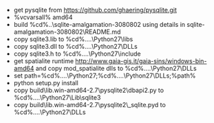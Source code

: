 * get pysqlite from https://github.com/ghaering/pysqlite.git
* %vcvarsall% amd64
* build %cd%\..\sqlite-amalgamation-3080802 using details in sqlite-amalgamation-3080802\README.md
* copy sqlite3.lib to %cd%\..\..\Python27\libs
* copy sqlite3.dll to %cd%\..\..\Python27\DLLs
* copy sqlite3.h to %cd%\..\..\Python27\include
* get spatialite runtime http://www.gaia-gis.it/gaia-sins/windows-bin-amd64 and copy mod_spatialite dlls to %cd%\..\..\Python27\DLLs
* set path=%cd%\..\..\Python27\;%cd%\..\..\Python27\DLLs;%path%
* python setup.py install
* copy build\lib.win-amd64-2.7\pysqlite2\dbapi2.py to %cd%\..\..\Python27\Lib\sqlite3
* copy build\lib.win-amd64-2.7\pysqlite2\\_sqlite.pyd to %cd%\..\..\Python27\DLLs
